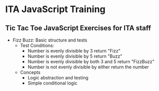 # ITA JavaScript Training

## Tic Tac Toe JavaScript Exercises for ITA staff

- Fizz Buzz: Basic structure and tests
  - Test Conditions:
    - Number is evenly divisible by 3 return "Fizz"
    - Number is evenly divisible by 5 return "Buzz"
    - Number is evenly divisible by both 3 and 5 return "FizzBuzz"
    - Number is not evenly divisible by either return the number
  - Concepts
    - Logic abstraction and testing
    - Simple conditional logic